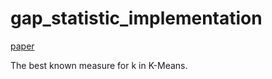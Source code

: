 # gap_statistic_implementation

[paper](https://web.stanford.edu/~hastie/Papers/gap.pdf)

The best known measure for k in K-Means.

